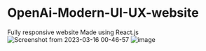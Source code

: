 # OpenAi-Modern-UI-UX-website
Fully responsive website
Made using React.js
![Screenshot from 2023-03-16 00-46-57](https://user-images.githubusercontent.com/127966786/225419785-89899993-35a3-47c0-aac5-f065d85174aa.png)
![image](https://user-images.githubusercontent.com/127966786/225419735-b34f194b-7035-47f3-8f01-47e034a734d4.png)
